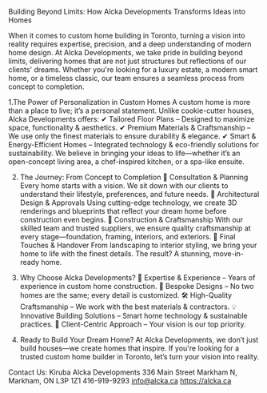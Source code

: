 Building Beyond Limits: How Alcka Developments Transforms Ideas into Homes

When it comes to custom home building in Toronto, turning a vision into reality requires expertise, precision, and a deep understanding of modern home design. At Alcka Developments, we take pride in building beyond limits, delivering homes that are not just structures but reflections of our clients' dreams.
Whether you're looking for a luxury estate, a modern smart home, or a timeless classic, our team ensures a seamless process from concept to completion.

1.The Power of Personalization in Custom Homes
A custom home is more than a place to live; it’s a personal statement. Unlike cookie-cutter houses, Alcka Developments offers:
✔ Tailored Floor Plans – Designed to maximize space, functionality & aesthetics.
✔ Premium Materials & Craftsmanship – We use only the finest materials to ensure durability & elegance.
✔ Smart & Energy-Efficient Homes – Integrated technology & eco-friendly solutions for sustainability.
We believe in bringing your ideas to life—whether it’s an open-concept living area, a chef-inspired kitchen, or a spa-like ensuite.

2. The Journey: From Concept to Completion
🔹 Consultation & Planning
Every home starts with a vision. We sit down with our clients to understand their lifestyle, preferences, and future needs.
🔹 Architectural Design & Approvals
Using cutting-edge technology, we create 3D renderings and blueprints that reflect your dream home before construction even begins.
🔹 Construction & Craftsmanship
With our skilled team and trusted suppliers, we ensure quality craftsmanship at every stage—foundation, framing, interiors, and exteriors.
🔹 Final Touches & Handover
From landscaping to interior styling, we bring your home to life with the finest details. The result? A stunning, move-in-ready home.

3. Why Choose Alcka Developments?
🏡 Expertise & Experience – Years of experience in custom home construction.
🎨 Bespoke Designs – No two homes are the same; every detail is customized.
🛠 High-Quality Craftsmanship – We work with the best materials & contractors.
💡 Innovative Building Solutions – Smart home technology & sustainable practices.
🤝 Client-Centric Approach – Your vision is our top priority.

4. Ready to Build Your Dream Home?
At Alcka Developments, we don’t just build houses—we create homes that inspire. If you're looking for a trusted custom home builder in Toronto, let’s turn your vision into reality.

Contact Us:
Kiruba
Alcka Developments
336 Main Street Markham N,
Markham, ON L3P 1Z1
416-919-9293
info@alcka.ca
https://alcka.ca
